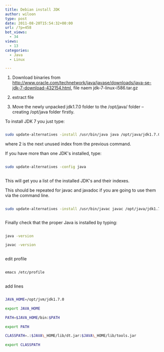 ```yaml
---
title: Debian install JDK
author: wiloon
type: post
date: 2011-08-20T15:54:32+00:00
url: /?p=458
bot_views:
  - 34
views:
  - 13
categories:
  - Java
  - Linux

---
```

1. Download binaries from http://www.oracle.com/technetwork/java/javase/downloads/java-se-jdk-7-download-432154.html, file naem jdk-7-linux-i586.tar.gz

2. extract file

3. Move the newly unpacked jdk1.7.0 folder to the /opt/java/ folder – creating /opt/java folder firstly.

To install JDK 7 you just type:

```bash

sudo update-alternatives -install /usr/bin/java java /opt/java/jdk1.7.0_02/jre/bin/java 2

```

where 2 is the next unused index from the previous command.

If you have more than one JDK's installed, type:

```bash
  
sudo update-alternatives -config java
  
```

This will get you a list of the installed JDK's and their indexes.

This should be repeated for javac and javadoc if you are going to use them via the command line.

```bash
  
sudo update-alternatives -install /usr/bin/javac javac /opt/java/jdk1.7.0_02/bin/javac 2
  
```

Finally check that the proper Java is installed by typing:

```bash
  
java -version

javac -version
  
```

edit profile

```bash
   
emacs /etc/profile
  
```

add lines

```bash
   
JAVA_HOME=/opt/jvm/jdk1.7.0
   
export JAVA_HOME
   
PATH=$JAVA_HOME/bin:$PATH
   
export PATH
   
CLASSPATH=.:$JAVA\_HOME/lib/dt.jar:$JAVA\_HOME/lib/tools.jar
   
export CLASSPATH
  
```